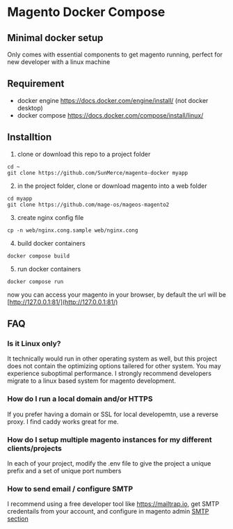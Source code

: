 # Magento Docker Compose
## Minimal docker setup
Only comes with essential components to get magento running, perfect for new developer with a linux machine

## Requirement
* docker engine https://docs.docker.com/engine/install/ (not docker desktop)
* docker compose https://docs.docker.com/compose/install/linux/

## Installtion
1. clone or download this repo to a project folder
```
cd ~
git clone https://github.com/SunMerce/magento-docker myapp
```
2. in the project folder, clone or download magento into a web folder
```
cd myapp
git clone https://github.com/mage-os/mageos-magento2
```
3. create nginx config file
```
cp -n web/nginx.cong.sample web/nginx.cong
```
4. build docker containers
```
docker compose build
```
5. run docker containers
```
docker compose run
```

now you can access your magento in your browser, by default the url will be [http://127.0.0.1:81/](http://127.0.0.1:81/)

## FAQ
### Is it Linux only?
It technically would run in other operating system as well, but this project does not contain the optimizing options tailered for other system. You may experience suboptimal performance. I strongly recommend developers migrate to a linux based system for magento development.
### How do I run a local domain and/or HTTPS
If you prefer having a domain or SSL for local developemtn, use a reverse proxy. I find caddy works great for me.
### How do I setup multiple magento instances for my different clients/projects
In each of your project, modify the .env file to give the project a unique prefix and a set of unique port numbers
### How to send email / configure SMTP
I recommend using a free developer tool like https://mailtrap.io, get SMTP credentails from your account, and configure in magento admin [SMTP section](https://experienceleague.adobe.com/en/docs/commerce-admin/systems/communications/email-communications)

